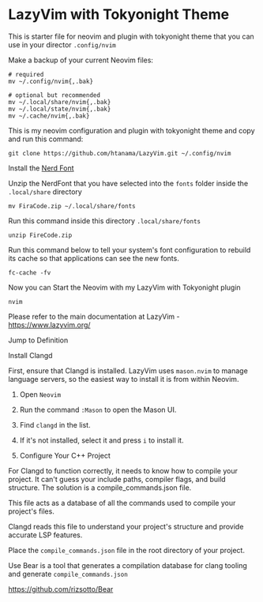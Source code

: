 # LazyVim with Tokyonight Theme
This is starter file for neovim and plugin with tokyonight theme that you can use in your director `.config/nvim`

Make a backup of your current Neovim files:
```
# required
mv ~/.config/nvim{,.bak}

# optional but recommended
mv ~/.local/share/nvim{,.bak}
mv ~/.local/state/nvim{,.bak}
mv ~/.cache/nvim{,.bak}
```

This is my neovim configuration and plugin with tokyonight theme and copy and run this command:

```
git clone https://github.com/htanama/LazyVim.git ~/.config/nvim

```

Install the <a href="[https://www.example.com](https://www.nerdfonts.com/font-downloads)">Nerd Font</a>

Unzip the NerdFont that you have selected into the `fonts` folder inside the `.local/share` directory 

```
mv FiraCode.zip ~/.local/share/fonts
```

Run this command inside this directory `.local/share/fonts`
```
unzip FireCode.zip 
```

Run this command below to tell your system's font configuration to rebuild its cache so that applications can see the new fonts.
```
fc-cache -fv
```

Now you can Start the Neovim with my LazyVim with Tokyonight plugin

```
nvim
```

Please refer to the main documentation at LazyVim - https://www.lazyvim.org/

Jump to Definition 

Install Clangd

First, ensure that Clangd is installed. LazyVim uses `mason.nvim` to manage language servers, so the easiest way to install it is from within Neovim.

  1. Open `Neovim` 
  2. Run the command `:Mason` to open the Mason UI.

  3. Find `clangd` in the list.

  4. If it's not installed, select it and press `i` to install it.


2. Configure Your C++ Project

For Clangd to function correctly, it needs to know how to compile your project. It can't guess your include paths, compiler flags, and build structure. The solution is a compile_commands.json file.

   This file acts as a database of all the commands used to compile your project's files.

   Clangd reads this file to understand your project's structure and provide accurate LSP features.

   Place the `compile_commands.json` file in the root directory of your project.

Use Bear is a tool that generates a compilation database for clang tooling and generate `compile_commands.json`

https://github.com/rizsotto/Bear 
